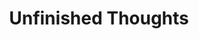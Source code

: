 ---
title: "Unfinished Thoughts"
permalink: /unfinished-thoughts/
excerpt: 
layout: tag
entries_layout: grid
classes: wide
taxonomy: unfinished-thoughts
---